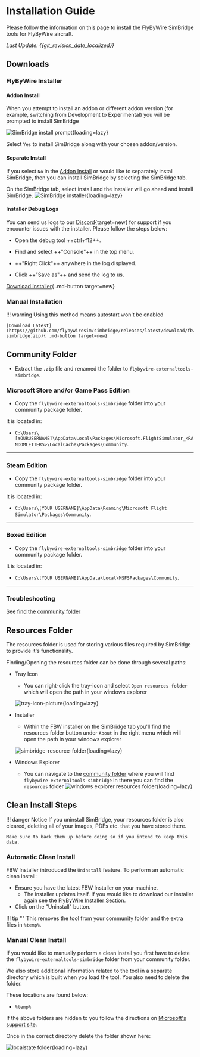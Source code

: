 # Installation Guide

Please follow the information on this page to install the FlyByWire SimBridge tools for FlyByWire aircraft.

*Last Update: {{git_revision_date_localized}}*

## Downloads

### FlyByWire Installer

#### Addon Install

When you attempt to install an addon or different addon version (for example, switching from Development to Experimental) you will be prompted to install SimBridge

![SimBridge install prompt](../assets/installer_prompt.png "Prompt to install SimBridge when installing an addon that requires it"){loading=lazy}

Select `Yes` to install SimBridge along with your chosen addon/version.

#### Separate Install

If you select `No` in the [Addon Install](#addon-install) or would like to separately install SimBridge, then you can install SimBridge by selecting the SimBridge tab.

On the SimBridge tab, select install and the installer will go ahead and install SimBridge.
![SimBridge installer](../assets/simbridge_installing.png){loading=lazy}

#### Installer Debug Logs

You can send us logs to our [Discord](https://discord.gg/flybywire){target=new} for support if you encounter issues with the installer. Please follow the steps below:

  * Open the debug tool ++ctrl+f12++.

  * Find and select ++"Console"++ in the top menu.

  * ++"Right Click"++ anywhere in the log displayed.

  * Click ++"Save as"++ and send the log to us.

[Download Installer](https://api.flybywiresim.com/installer){ .md-button target=new}

### Manual Installation

!!! warning 
    Using this method means autostart won't be enabled

    [Download Latest](https://github.com/flybywiresim/simbridge/releases/latest/download/fbw-simbridge.zip){ .md-button target=new}

## Community Folder

- Extract the `.zip` file and renamed the folder to `flybywire-externaltools-simbridge`.

### Microsoft Store and/or Game Pass Edition

- Copy the `flybywire-externaltools-simbridge` folder into your community package folder.

It is located in:

* `C:\Users\[YOURUSERNAME]\AppData\Local\Packages\Microsoft.FlightSimulator_<RANDOMLETTERS>\LocalCache\Packages\Community`.

---

### Steam Edition

- Copy the `flybywire-externaltools-simbridge` folder into your community package folder.

It is located in:

* `C:\Users\[YOUR USERNAME]\AppData\Roaming\Microsoft Flight Simulator\Packages\Community`.

---

### Boxed Edition

- Copy the `flybywire-externaltools-simbridge` folder into your community package folder.

It is located in:

* `C:\Users\[YOUR USERNAME]\AppData\Local\MSFSPackages\Community`.

---

### Troubleshooting

See [find the community folder](../../fbw-a32nx/installation.md#Troubleshooting)

## Resources Folder
The resources folder is used for storing various files required by SimBridge to provide it's functionality. 
 
Finding/Opening the resources folder can be done through several paths:

- Tray Icon
    - You can right-click the tray-icon and select `Open resources folder` which will open the path in your windows 
     explorer

    ![tray-icon-picture](../assets/trayicon-resource.png){loading=lazy}

- Installer
    - Within the FBW installer on the SimBridge tab you'll find the resources folder button under `About` in the 
      right menu which will open the path in your windows explorer
  
    ![simbridge-resource-folder](../assets/simbridge_resourcefolder.jpg){loading=lazy}

- Windows Explorer
    - You can navigate to the [community folder](#community-folder) where you will find 
     `flybywire-externaltools-simbridge` in there you can find the `resources` folder
  ![windows explorer resources folder](../assets/simbridge-location.png){loading=lazy}

## Clean Install Steps

!!! danger Notice
    If you uninstall SimBridge, your resources folder is also cleared, deleting all of your images, PDFs etc. that you have stored there. 
    
    Make sure to back them up before doing so if you intend to keep this data.

### Automatic Clean Install

FBW Installer introduced the `Uninstall` feature. To perform an automatic clean install:

- Ensure you have the latest FBW Installer on your machine. 
    - The installer updates itself. If you would like to 
    download our installer again see the [FlyByWire Installer Section](#flybywire-installer).
- Click on the "Uninstall" button.


!!! tip ""
    This removes the tool from your community folder and the extra files in `%temp%`.

### Manual Clean Install

If you would like to manually perform a clean install you first have to delete the 
 `flybywire-externaltools-simbridge` folder from your community folder.

We also store additional information related to the tool in a separate directory which is built when you load the tool. You also need to delete the folder.

These locations are found below:

- `%temp%`

If the above folders are hidden to you follow the directions on [Microsoft's support site](https://support.microsoft.com/en-us/windows/view-hidden-files-and-folders-in-windows-10-97fbc472-c603-9d90-91d0-1166d1d9f4b5).

Once in the correct directory delete the folder shown here:

![localstate folder](../assets/temp_folder.png){loading=lazy}